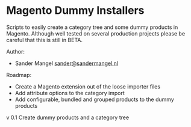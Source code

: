 # Magento Dummy Installers

Scripts to easily create a category tree and some dummy products in Magento.
Although well tested on several production projects please be careful that this
is still in BETA.

Author: 
- Sander Mangel <sander@sandermangel.nl>

Roadmap:
- Create a Magento extension out of the loose importer files
- Add attribute options to the category import
- Add configurable, bundled and grouped products to the dummy products


v 0.1
Create dummy products and a category tree